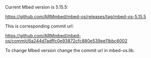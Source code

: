 Current Mbed version is 5.15.5:

https://github.com/ARMmbed/mbed-os/releases/tag/mbed-os-5.15.5

This is corresponding commit url:

https://github.com/ARMmbed/mbed-os/commit/6a244d7adffc0e93872cfc880e539ee11bbc6002

To change Mbed version change the commit url in mbed-os.lib.
